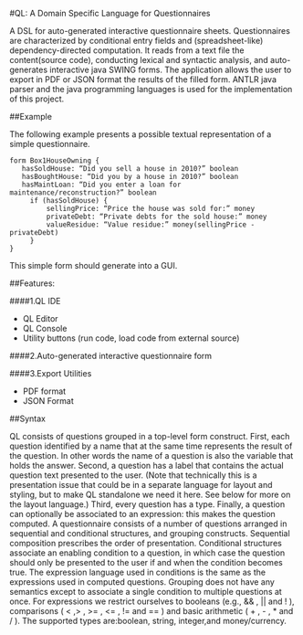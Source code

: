 #QL: A Domain Specific Language for Questionnaires


A DSL for auto-generated interactive questionnaire sheets. Questionnaires are characterized by conditional entry fields
and (spreadsheet-like) dependency-directed computation. It reads from a text file the content(source code), conducting
lexical and syntactic analysis, and auto-generates interactive java SWING forms. The application allows the user to 
export in PDF or JSON format the results of the filled form. ANTLR java parser and the java programming languages is 
used for the implementation of this project.


##Example

The following example presents a possible textual representation of a simple questionnaire.
 ```
form Box1HouseOwning {
    hasSoldHouse: “Did you sell a house in 2010?” boolean
    hasBoughtHouse: “Did you by a house in 2010?” boolean
    hasMaintLoan: “Did you enter a loan for maintenance/reconstruction?” boolean
      if (hasSoldHouse) {
          sellingPrice: “Price the house was sold for:” money
          privateDebt: “Private debts for the sold house:” money
          valueResidue: “Value residue:” money(sellingPrice - privateDebt)
      }
}

 ```
 

This simple form should generate into a GUI.

##Features:

####1.QL IDE 
* QL Editor
* QL Console
* Utility buttons (run code, load code from external source)

####2.Auto-generated interactive questionnaire form

####3.Export Utilities
* PDF format
* JSON Format

##Syntax

QL consists of questions grouped in a top-level form construct. First, each question identified by a name that at the 
same time represents the result of the question. In other words the name of a question is also the variable that holds 
the answer. Second, a question has a label that contains the actual question text presented to the user. (Note that
technically this is a presentation issue that could be in a separate language for layout and styling, but to make QL
standalone we need it here. See below for more on the layout language.) Third, every question has a type. Finally, a 
question can optionally be associated to an expression: this makes the question computed. A questionnaire consists of a
number of questions arranged in sequential and conditional structures, and grouping constructs. Sequential composition 
prescribes the order of presentation. Conditional structures associate an enabling condition to a question, in which
case the question should only be presented to the user if and when the condition becomes true. The expression language 
used in conditions is the same as the expressions used in computed questions. Grouping does not have any semantics except 
to associate a single condition to multiple questions at once. For expressions we restrict ourselves to booleans 
(e.g., && , || and ! ), comparisons ( < ,> , >= , <= , != and == ) and basic arithmetic ( + , - , * and / ). 
The supported types are:boolean, string, integer,and money/currency.
